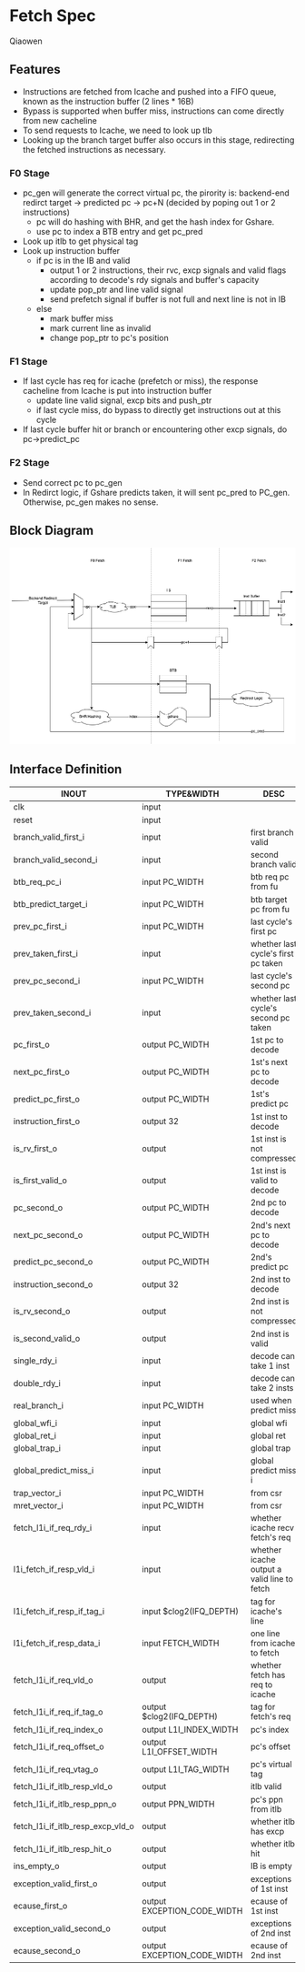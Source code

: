 # Fetch Spec

Qiaowen

## Features

* Instructions are fetched from Icache and pushed into a FIFO queue, known as the instruction buffer (2 lines * 16B)
* Bypass is supported when buffer miss, instructions can come directly from new cacheline
* To send requests to Icache, we need to look up tlb
* Looking up the branch target buffer also occurs in this stage, redirecting the fetched instructions as necessary.

### F0 Stage

* pc_gen will generate the correct virtual pc, the pirority is: backend-end redirct target -> predicted pc -> pc+N (decided by poping out 1 or 2 instructions)
  * pc will do hashing with BHR, and get the hash index for Gshare.
  * use pc to index a BTB entry and get pc_pred
* Look up itlb to get physical tag
* Look up instruction buffer
  * if pc is in the IB and valid
    * output 1 or 2 instructions, their rvc, excp signals and valid flags  according to decode's rdy signals and buffer's capacity
    * update pop_ptr and line valid signal
    * send prefetch signal if buffer is not full and next line is not in IB
  * else
    * mark buffer miss
    * mark current line as invalid
    * change pop_ptr to pc's position

### F1 Stage

* If last cycle has req for icache (prefetch or miss), the response cacheline from Icache is put into instruction buffer
  * update line valid signal, excp bits and push_ptr
  * if last cycle miss, do bypass to directly get instructions out at this cycle
* If last cycle buffer hit or branch or encountering other excp signals, do pc->predict_pc

### F2 Stage

* Send correct pc to pc_gen
* In Redirct logic, if Gshare predicts taken, it will sent pc_pred to PC_gen. Otherwise, pc_gen makes no sense.

## Block Diagram

![fetch.png](../images/fetch.png)

## Interface Definition

| INOUT                             | TYPE&WIDTH                  | DESC                                        |
| --------------------------------- | --------------------------- | ------------------------------------------- |
| clk                               | input                       |                                             |
| reset                             | input                       |                                             |
| branch_valid_first_i              | input                       | first branch valid                          |
| branch_valid_second_i             | input                       | second branch valid                         |
| btb_req_pc_i                      | input PC_WIDTH              | btb req pc from fu                          |
| btb_predict_target_i              | input PC_WIDTH              | btb target pc from fu                       |
| prev_pc_first_i                   | input PC_WIDTH              | last cycle's first pc                       |
| prev_taken_first_i                | input                       | whether last cycle's first pc taken         |
| prev_pc_second_i                  | input PC_WIDTH              | last cycle's second pc                      |
| prev_taken_second_i               | input                       | whether last cycle's second pc taken        |
| pc_first_o                        | output PC_WIDTH             | 1st pc to decode                            |
| next_pc_first_o                   | output PC_WIDTH             | 1st's next pc to decode                     |
| predict_pc_first_o                | output PC_WIDTH             | 1st's predict pc                            |
| instruction_first_o               | output 32                   | 1st inst to decode                          |
| is_rv_first_o                     | output                      | 1st inst is not compressed                  |
| is_first_valid_o                  | output                      | 1st inst is valid to decode                 |
| pc_second_o                       | output PC_WIDTH             | 2nd pc to decode                            |
| next_pc_second_o                  | output PC_WIDTH             | 2nd's next pc to decode                     |
| predict_pc_second_o               | output PC_WIDTH             | 2nd's predict pc                            |
| instruction_second_o              | output 32                   | 2nd inst to decode                          |
| is_rv_second_o                    | output                      | 2nd inst is not compressed                  |
| is_second_valid_o                 | output                      | 2nd inst is valid                           |
| single_rdy_i                      | input                       | decode can take 1 inst                      |
| double_rdy_i                      | input                       | decode can take 2 insts                     |
| real_branch_i                     | input PC_WIDTH              | used when predict miss                      |
| global_wfi_i                      | input                       | global wfi                                  |
| global_ret_i                      | input                       | global ret                                  |
| global_trap_i                     | input                       | global trap                                 |
| global_predict_miss_i             | input                       | global predict miss i                       |
| trap_vector_i                     | input PC_WIDTH              | from csr                                    |
| mret_vector_i                     | input PC_WIDTH              | from csr                                    |
| fetch_l1i_if_req_rdy_i            | input                       | whether icache recv fetch's req             |
| l1i_fetch_if_resp_vld_i           | input                       | whether icache output a valid line to fetch |
| l1i_fetch_if_resp_if_tag_i        | input $clog2(IFQ_DEPTH)     | tag for icache's line                       |
| l1i_fetch_if_resp_data_i          | input FETCH_WIDTH           | one line from icache to fetch               |
| fetch_l1i_if_req_vld_o            | output                      | whether fetch has req to icache             |
| fetch_l1i_if_req_if_tag_o         | output $clog2(IFQ_DEPTH)    | tag for fetch's req                         |
| fetch_l1i_if_req_index_o          | output L1I_INDEX_WIDTH      | pc's index                                  |
| fetch_l1i_if_req_offset_o         | output L1I_OFFSET_WIDTH     | pc's offset                                 |
| fetch_l1i_if_req_vtag_o           | output L1I_TAG_WIDTH        | pc's virtual tag                            |
| fetch_l1i_if_itlb_resp_vld_o      | output                      | itlb valid                                  |
| fetch_l1i_if_itlb_resp_ppn_o      | output PPN_WIDTH            | pc's ppn from itlb                          |
| fetch_l1i_if_itlb_resp_excp_vld_o | output                      | whether itlb has excp                       |
| fetch_l1i_if_itlb_resp_hit_o      | output                      | whether itlb hit                            |
| ins_empty_o                       | output                      | IB is empty                                 |
| exception_valid_first_o           | output                      | exceptions of 1st inst                      |
| ecause_first_o                    | output EXCEPTION_CODE_WIDTH | ecause of 1st inst                          |
| exception_valid_second_o          | output                      | exceptions of 2nd inst                      |
| ecause_second_o                   | output EXCEPTION_CODE_WIDTH | ecause of 2nd inst                          |



